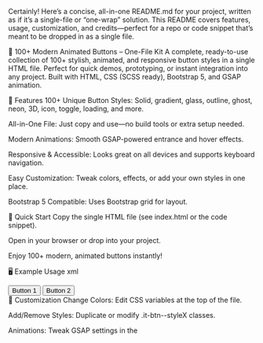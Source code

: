 Certainly! Here’s a concise, all-in-one README.md for your project, written as if it’s a single-file or “one-wrap” solution. This README covers features, usage, customization, and credits—perfect for a repo or code snippet that’s meant to be dropped in as a single file.

🚀 100+ Modern Animated Buttons – One-File Kit A complete, ready-to-use collection of 100+ stylish, animated, and responsive button styles in a single HTML file. Perfect for quick demos, prototyping, or instant integration into any project. Built with HTML, CSS (SCSS ready), Bootstrap 5, and GSAP animation.

🌟 Features 100+ Unique Button Styles: Solid, gradient, glass, outline, ghost, neon, 3D, icon, toggle, loading, and more.

All-in-One File: Just copy and use—no build tools or extra setup needed.

Modern Animations: Smooth GSAP-powered entrance and hover effects.

Responsive & Accessible: Looks great on all devices and supports keyboard navigation.

Easy Customization: Tweak colors, effects, or add your own styles in one place.

Bootstrap 5 Compatible: Uses Bootstrap grid for layout.

🚀 Quick Start Copy the single HTML file (see index.html or the code snippet).

Open in your browser or drop into your project.

Enjoy 100+ modern, animated buttons instantly!

🖥️ Example Usage xml

<!-- Example: Drop this into your project --><div class="wrap"> <div class="buttons-grid"> <button class="it-btn it-btn--style1">Button 1</button> <button class="it-btn it-btn--style2">Button 2</button> <!-- ... up to style100 --> </div> </div> 🎨 Customization Change Colors: Edit CSS variables at the top of the file.
Add/Remove Styles: Duplicate or modify .it-btn--styleX classes.

Animations: Tweak GSAP settings in the <script> section.

🧩 Integration React/Vue/Angular: Paste the HTML and CSS into your components.

WordPress: Use in custom HTML blocks or themes.

Static Sites: Just open the file or include in your project.

📄 License MIT License

🙌 Credits GSAP

Bootstrap

Live Link: https://modern-animated-buttons-collection.vercel.app/

Font Awesome (optional, for icons)

Make your UI pop with 100+ modern, animated buttons—all in a single file!

For questions, improvements, or to contribute new styles, open an issue or pull request!
